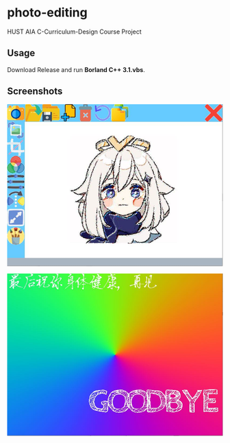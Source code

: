 # photo-editing
HUST AIA C-Curriculum-Design Course Project

## Usage
Download Release and run **Borland C++ 3.1.vbs**.

## Screenshots

![ss1](.\temp\ss1.JPG)

![ss2](.\temp\ss2.JPG)
